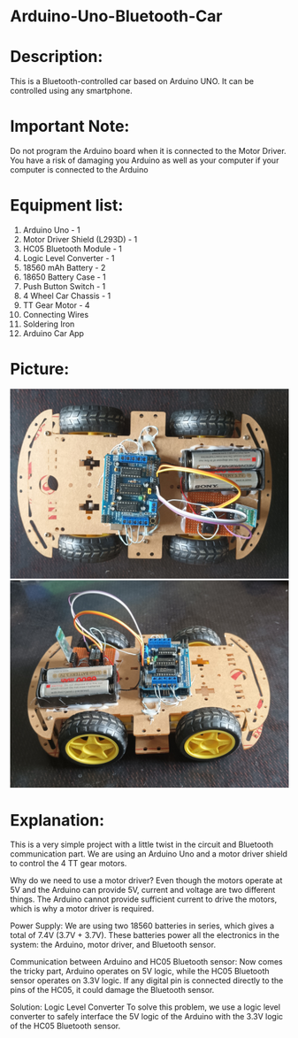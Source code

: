# Arduino-Uno-Bluetooth-Car

# Description:

This is a Bluetooth-controlled car based on Arduino UNO. It can be controlled using any smartphone.

# Important Note:

Do not program the Arduino board when it is connected to the Motor Driver. You have a risk of damaging you Arduino as well as your computer if your computer is connected to the Arduino

# Equipment list:

1. Arduino Uno - 1
2. Motor Driver Shield (L293D) - 1
3. HC05 Bluetooth Module - 1
4. Logic Level Converter - 1
5. 18560 mAh Battery - 2
6. 18650 Battery Case - 1
7. Push Button Switch - 1
8. 4 Wheel Car Chassis - 1
9. TT Gear Motor - 4
10. Connecting Wires 
11. Soldering Iron 
12. Arduino Car App 

# Picture:

![Image Alt](https://github.com/botfusion/Arduino-Uno-Bluetooth-Car/blob/6794c1474d2c0675521fa1669cbc279fcc5fd4f1/Top%20view.jpg)  ![Image Alt](https://github.com/botfusion/Arduino-Uno-Bluetooth-Car/blob/6794c1474d2c0675521fa1669cbc279fcc5fd4f1/Front%20View.jpg)

# Explanation:

This is a very simple project with a little twist in the circuit and Bluetooth communication part. We are using an Arduino Uno and a motor driver shield to control the 4 TT gear motors.

Why do we need to use a motor driver?
Even though the motors operate at 5V and the Arduino can provide 5V, current and voltage are two different things. The Arduino cannot provide sufficient current to drive the motors, which is why a motor driver is required.

Power Supply:
We are using two 18560 batteries in series, which gives a total of 7.4V (3.7V + 3.7V). These batteries power all the electronics in the system: the Arduino, motor driver, and Bluetooth sensor.

Communication between Arduino and HC05 Bluetooth sensor:
Now comes the tricky part, Arduino operates on 5V logic, while the HC05 Bluetooth sensor operates on 3.3V logic. If any digital pin is connected directly to the pins of the HC05, it could damage the Bluetooth sensor.

Solution: Logic Level Converter
To solve this problem, we use a logic level converter to safely interface the 5V logic of the Arduino with the 3.3V logic of the HC05 Bluetooth sensor.
